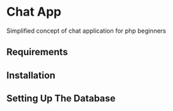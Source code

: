 # Chat App 
Simplified concept of chat application for php beginners

## Requirements

## Installation

## Setting Up The Database 
